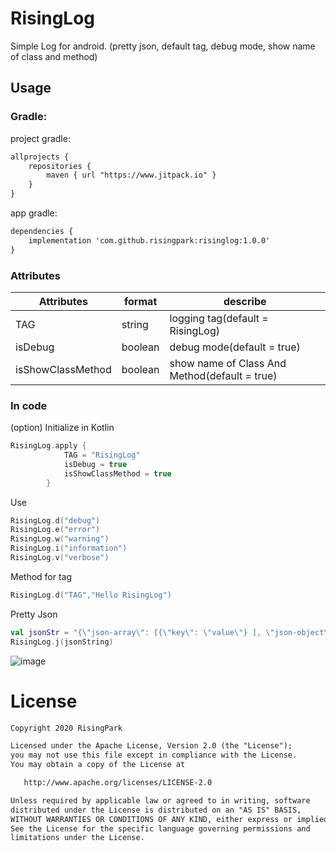# RisingLog

Simple Log for android. (pretty json, default tag, debug mode, show name of class and method)

## Usage

### Gradle:
project gradle:
```xml
allprojects {
    repositories {
        maven { url "https://www.jitpack.io" }
    }
}
```
app gradle:
```xml
dependencies {
    implementation 'com.github.risingpark:risinglog:1.0.0'
}
```

### Attributes
|Attributes|format|describe
|---|---|---|
|TAG|string| logging tag(default = RisingLog)
|isDebug|boolean| debug mode(default = true)
|isShowClassMethod|boolean| show name of Class And Method(default = true)

### In code

(option) Initialize in Kotlin
```kotlin
RisingLog.apply {
            TAG = "RisingLog"
            isDebug = true
            isShowClassMethod = true
        }
```

Use
```kotlin
RisingLog.d("debug")
RisingLog.e("error")
RisingLog.w("warning")
RisingLog.i("information")
RisingLog.v("verbose")
```

Method for tag
```kotlin
RisingLog.d("TAG","Hello RisingLog")
```

Pretty Json
```kotlin
val jsonStr = "{\"json-array\": [{\"key\": \"value\"} ], \"json-object\": {\"key\": \"value\"} }"
RisingLog.j(jsonString)
```

![image](https://user-images.githubusercontent.com/62924824/95045812-c413a580-071d-11eb-90fb-b48572849122.png)

# License
```xml
Copyright 2020 RisingPark

Licensed under the Apache License, Version 2.0 (the "License");
you may not use this file except in compliance with the License.
You may obtain a copy of the License at

   http://www.apache.org/licenses/LICENSE-2.0

Unless required by applicable law or agreed to in writing, software
distributed under the License is distributed on an "AS IS" BASIS,
WITHOUT WARRANTIES OR CONDITIONS OF ANY KIND, either express or implied.
See the License for the specific language governing permissions and
limitations under the License.
```
